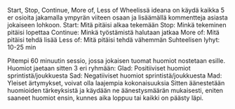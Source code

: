 Start, Stop, Continue, More of, Less of Wheelissä ideana on käydä kaikka 5 er osioita jakamalla ympyrän viiteen osaan ja lisäämällä kommentteja asiasta jokaiseen lohkoon.
Start: Mitä pitäisi alkaa tekemään
Stop: Minkä tekeminen pitäisi lopettaa
Continue: Minkä työstämistä halutaan jatkaa
More of: Mitä pitäisi tehdä lisää
Less of: Mitä pitäisi tehdä vähemmän
Suhteelisen lyhyt: 10-25 min

Pitempi 60 minuutin sessio, jossa jokaisen tuomat huomiot nostetaan esille. Huomiot jaetaan sitten 3 eri ryhmään:
Glad: Positiiviset huomiot sprintistä/joukkuesta
Sad: Negatiiviset huomiot sprintistä/joukkuesta
Mad: Yleiset ärtymykset, voivat olla laajempia kokonaisuuksia
Sitten äänestetään huomioiden tärkeyksistä ja käydään ne äänestysmäärän mukaisesti, eniten saaneet huomiot ensin, kunnes aika loppuu tai kaikki on päästy läpi.

